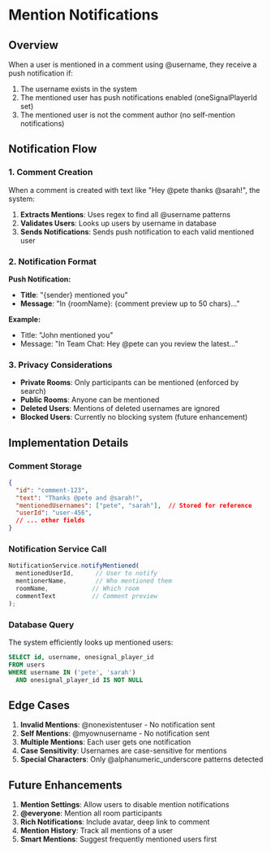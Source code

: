 # Mention Notifications

## Overview

When a user is mentioned in a comment using @username, they receive a push notification if:
1. The username exists in the system
2. The mentioned user has push notifications enabled (oneSignalPlayerId set)
3. The mentioned user is not the comment author (no self-mention notifications)

## Notification Flow

### 1. Comment Creation
When a comment is created with text like "Hey @pete thanks @sarah!", the system:

1. **Extracts Mentions**: Uses regex to find all @username patterns
2. **Validates Users**: Looks up users by username in database
3. **Sends Notifications**: Sends push notification to each valid mentioned user

### 2. Notification Format

**Push Notification:**
- **Title**: "{sender} mentioned you"
- **Message**: "In {roomName}: {comment preview up to 50 chars}..."

**Example:**
- Title: "John mentioned you"
- Message: "In Team Chat: Hey @pete can you review the latest..."

### 3. Privacy Considerations

- **Private Rooms**: Only participants can be mentioned (enforced by search)
- **Public Rooms**: Anyone can be mentioned
- **Deleted Users**: Mentions of deleted usernames are ignored
- **Blocked Users**: Currently no blocking system (future enhancement)

## Implementation Details

### Comment Storage
```json
{
  "id": "comment-123",
  "text": "Thanks @pete and @sarah!",
  "mentionedUsernames": ["pete", "sarah"],  // Stored for reference
  "userId": "user-456",
  // ... other fields
}
```

### Notification Service Call
```typescript
NotificationService.notifyMentioned(
  mentionedUserId,      // User to notify
  mentionerName,        // Who mentioned them
  roomName,            // Which room
  commentText          // Comment preview
);
```

### Database Query
The system efficiently looks up mentioned users:
```sql
SELECT id, username, onesignal_player_id 
FROM users 
WHERE username IN ('pete', 'sarah') 
  AND onesignal_player_id IS NOT NULL
```

## Edge Cases

1. **Invalid Mentions**: @nonexistentuser - No notification sent
2. **Self Mentions**: @myownusername - No notification sent
3. **Multiple Mentions**: Each user gets one notification
4. **Case Sensitivity**: Usernames are case-sensitive for mentions
5. **Special Characters**: Only @alphanumeric_underscore patterns detected

## Future Enhancements

1. **Mention Settings**: Allow users to disable mention notifications
2. **@everyone**: Mention all room participants
3. **Rich Notifications**: Include avatar, deep link to comment
4. **Mention History**: Track all mentions of a user
5. **Smart Mentions**: Suggest frequently mentioned users first